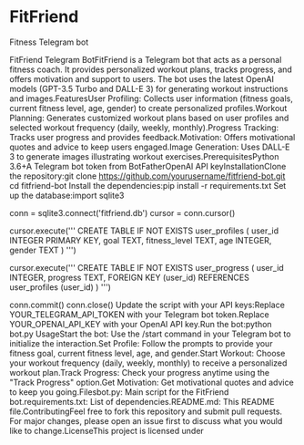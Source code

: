 # FitFriend
Fitness Telegram bot 


FitFriend Telegram BotFitFriend is a Telegram bot that acts as a personal fitness coach. It provides personalized workout plans, tracks progress, and offers motivation and support to users. The bot uses the latest OpenAI models (GPT-3.5 Turbo and DALL-E 3) for generating workout instructions and images.FeaturesUser Profiling: Collects user information (fitness goals, current fitness level, age, gender) to create personalized profiles.Workout Planning: Generates customized workout plans based on user profiles and selected workout frequency (daily, weekly, monthly).Progress Tracking: Tracks user progress and provides feedback.Motivation: Offers motivational quotes and advice to keep users engaged.Image Generation: Uses DALL-E 3 to generate images illustrating workout exercises.PrerequisitesPython 3.6+A Telegram bot token from BotFatherOpenAI API keyInstallationClone the repository:git clone https://github.com/yourusername/fitfriend-bot.git
cd fitfriend-bot
Install the dependencies:pip install -r requirements.txt
Set up the database:import sqlite3

conn = sqlite3.connect('fitfriend.db')
cursor = conn.cursor()

cursor.execute('''
CREATE TABLE IF NOT EXISTS user_profiles (
    user_id INTEGER PRIMARY KEY,
    goal TEXT,
    fitness_level TEXT,
    age INTEGER,
    gender TEXT
)
''')

cursor.execute('''
CREATE TABLE IF NOT EXISTS user_progress (
    user_id INTEGER,
    progress TEXT,
    FOREIGN KEY (user_id) REFERENCES user_profiles (user_id)
)
''')

conn.commit()
conn.close()
Update the script with your API keys:Replace YOUR_TELEGRAM_API_TOKEN with your Telegram bot token.Replace YOUR_OPENAI_API_KEY with your OpenAI API key.Run the bot:python bot.py
UsageStart the bot: Use the /start command in your Telegram bot to initialize the interaction.Set Profile: Follow the prompts to provide your fitness goal, current fitness level, age, and gender.Start Workout: Choose your workout frequency (daily, weekly, monthly) to receive a personalized workout plan.Track Progress: Check your progress anytime using the "Track Progress" option.Get Motivation: Get motivational quotes and advice to keep you going.Filesbot.py: Main script for the FitFriend bot.requirements.txt: List of dependencies.README.md: This README file.ContributingFeel free to fork this repository and submit pull requests. For major changes, please open an issue first to discuss what you would like to change.LicenseThis project is licensed under
